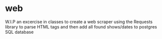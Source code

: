 # web
W.I.P
an excercise in classes to create a web scraper using the Requests library to parse HTML tags and 
then add all found shows/dates to postgres SQL database 
